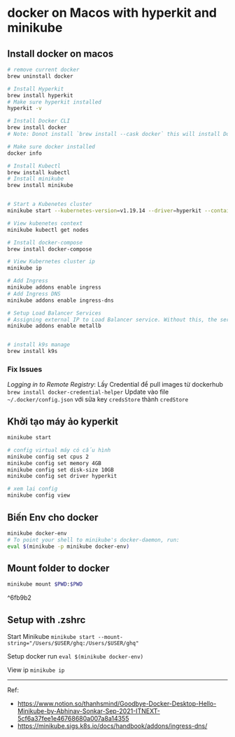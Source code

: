 # docker on Macos with hyperkit and minikube
## Install docker on macos
```sh
# remove current docker
brew uninstall docker

# Install Hyperkit
brew install hyperkit
# Make sure hyperkit installed
hyperkit -v

# Install Docker CLI
brew install docker
# Note: Donot install `brew install --cask docker` this will install Docker Desktop

# Make sure docker installed
docker info

# Install Kubectl
brew install kubectl
# Install minikube
brew install minikube


# Start a Kubenetes cluster
minikube start --kubernetes-version=v1.19.14 --driver=hyperkit --container-runtime=docker

# View kubenetes context
minikube kubectl get nodes

# Install docker-compose
brew install docker-compose

# View Kubernetes cluster ip
minikube ip

# Add Ingress 
minikube addons enable ingress
# Add Ingress DNS
minikube addons enable ingress-dns

# Setup Load Balancer Services
# Assigning external IP to Load Balancer service. Without this, the service will have pending exter IP forever
minikube addons enable metallb


# install k9s manage
brew install k9s

```
### Fix Issues
*Logging in to Remote Registry*: Lấy Credential để pull images từ dockerhub
`brew install docker-credential-helper`
Update vào file  `~/.docker/config.json` với sửa key `credsStore` thành `credStore`

## Khởi tạo máy ảo kyperkit
```bash
minikube start

# config virtual máy có cấu hình
minikube config set cpus 2
minikube config set memory 4GB
minikube config set disk-size 10GB
minikube config set driver hyperkit

# xem lại config
minikube config view

```

## Biến Env cho docker
```bash
minikube docker-env 
# To point your shell to minikube's docker-daemon, run: 
eval $(minikube -p minikube docker-env)

```

## Mount folder to docker
```bash
minikube mount $PWD:$PWD
```

^6fb9b2

## Setup with .zshrc
Start Minikube
`minikube start --mount-string="/Users/$USER/ghq:/Users/$USER/ghq"`

Setup docker run
`eval $(minikube docker-env)`

View ip
`minikube ip`

---
Ref:
- https://www.notion.so/thanhsmind/Goodbye-Docker-Desktop-Hello-Minikube-by-Abhinav-Sonkar-Sep-2021-ITNEXT-5cf6a37fee1e46768680a007a8a14355
- https://minikube.sigs.k8s.io/docs/handbook/addons/ingress-dns/